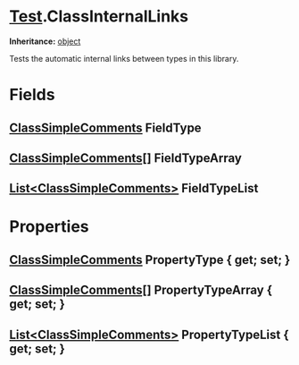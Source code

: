 # [Test](TableOfContents.Test.md).ClassInternalLinks

**Inheritance:** [object](https://docs.microsoft.com/en-us/dotnet/api/system.object)  

Tests the automatic internal links between types in this library.  

# Fields

## [ClassSimpleComments](Test.ClassSimpleComments.md) FieldType

## [ClassSimpleComments[]](Test.ClassSimpleComments.md) FieldTypeArray

## [List&lt;ClassSimpleComments&gt;](https://docs.microsoft.com/en-us/dotnet/api/system.collections.generic.list-1) FieldTypeList

# Properties

## [ClassSimpleComments](Test.ClassSimpleComments.md) PropertyType { get; set; }

## [ClassSimpleComments[]](Test.ClassSimpleComments.md) PropertyTypeArray { get; set; }

## [List&lt;ClassSimpleComments&gt;](https://docs.microsoft.com/en-us/dotnet/api/system.collections.generic.list-1) PropertyTypeList { get; set; }

